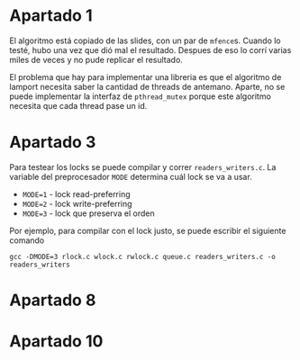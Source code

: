 # Apartado 1

El algoritmo está copiado de las slides, con un par de `mfence`s. Cuando lo testé, hubo una vez que dió mal el resultado. Despues de eso lo corrí varias miles de veces y no pude replicar el resultado.

El problema que hay para implementar una libreria es que el algoritmo de lamport necesita saber la cantidad de threads de antemano. Aparte, no se puede implementar la interfaz de `pthread_mutex` porque este algoritmo necesita que cada thread pase un id.

# Apartado 3

Para testear los locks se puede compilar y correr `readers_writers.c`. La variable del preprocesador `MODE` determina cuál lock se va a usar.

- `MODE=1` - lock read-preferring
- `MODE=2` - lock write-preferring
- `MODE=3` - lock que preserva el orden

Por ejemplo, para compilar con el lock justo, se puede escribir el siguiente comando

```shell
gcc -DMODE=3 rlock.c wlock.c rwlock.c queue.c readers_writers.c -o readers_writers
```

# Apartado 8

# Apartado 10